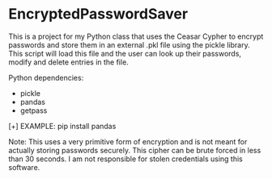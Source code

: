 # EncryptedPasswordSaver
This is a project for my Python class that uses the Ceasar Cypher to encrypt passwords
and store them in an external .pkl file using the pickle library. This script will load
this file and the user can look up their passwords, modify and delete entries in the file.

Python dependencies:
 - pickle
 - pandas
 - getpass
 
[+] EXAMPLE: pip install pandas

Note: This uses a very primitive form of encryption and is not meant for actually
storing passwords securely. This cipher can be brute forced in less than 30 seconds.
I am not responsible for stolen credentials using this software.
